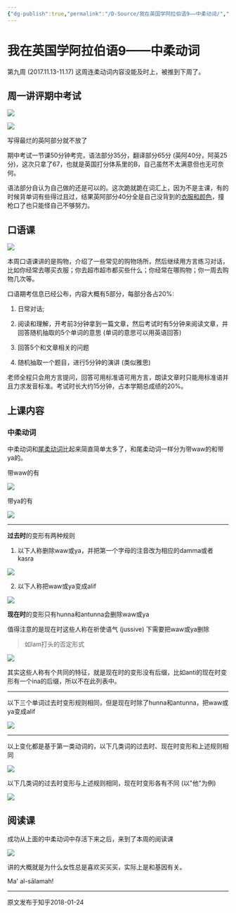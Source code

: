 ```yaml
---
{"dg-publish":true,"permalink":"/D-Source/我在英国学阿拉伯语9——中柔动词/","created":"2024-01-28T22:05:02.138+08:00","updated":"2024-01-28T22:06:16.034+08:00"}
---
```


# 我在英国学阿拉伯语9——中柔动词

第九周 (2017.11.13-11.17) 这周连柔动词内容没能及时上，被推到下周了。

  
## 周一讲评期中考试

![](https://pic3.zhimg.com/80/v2-77d7c90a199ba6dfc2aeab5b6691923a_720w.webp)

![](https://pic4.zhimg.com/80/v2-d91bee87fbcaec479ed86d77cce5b20f_720w.webp)

写得最烂的英阿部分就不放了

期中考试一节课50分钟考完，语法部分35分，翻译部分65分 (英阿40分，阿英25分)，这次只拿了67，也就是英国打分体系里的B，自己虽然不太满意但也无可奈何。

  

语法部分自认为自己做的还是可以的。这次跪就跪在词汇上，因为不是主课，有的时候背单词有些得过且过，结果英阿部分40分全是自己没背到的[衣服和颜色](https://zhuanlan.zhihu.com/p/30272487)，撞枪口了也只能怪自己不够努力。

  

## 口语课

![](https://pic2.zhimg.com/80/v2-a530029560f64c2f3e4e0b83791aba35_720w.webp)

本周口语课讲的是购物，介绍了一些常见的购物场所，然后继续用方言练习对话，比如你经常去哪买衣服；你去超市超市都买些什么；你经常在哪购物；你一周去购物几次等。

  

口语期考信息已经公布，内容大概有5部分，每部分各占20%:

1) 日常对话;

2) 阅读和理解，开考前3分钟拿到一篇文章，然后考试时有5分钟来阅读文章，并回答随机抽取的5个单词的意思 (单词的意思可以用英语回答)

3) 回答5个和文章相关的问题

4) 随机抽取一个题目，进行5分钟的演讲 (类似雅思)

老师全程只会用方言提问，回答可用标准语可用方言，朗读文章时只能用标准语并且力求发音标准。考试时长大约15分钟，占本学期总成绩的20%。

  

  

## 上课内容

### 中柔动词

中柔动词和[尾柔动词](https://zhuanlan.zhihu.com/p/30799176)比起来简直简单太多了，和尾柔动词一样分为带waw的和带ya的。

  

带waw的有

![](https://pic3.zhimg.com/80/v2-1a153df7ce973089bb0dd3878914b92a_720w.webp)

带ya的有

![](https://pic1.zhimg.com/80/v2-b12667ac471645dbc8f8aee94191409c_720w.webp)

---

**过去时**的变形有两种规则

1) 以下人称删除waw或ya，并把第一个字母的注音改为相应的damma或者kasra

![](https://pic2.zhimg.com/80/v2-6e5bad2d4288f8de28fee03c01bf89d1_720w.webp)

2) 以下人称把waw或ya变成alif

![](https://pic3.zhimg.com/80/v2-e9bfcd4eaf9dc5477b1092d383095f5e_720w.webp)

  

**现在时**的变形只有hunna和antunna会删除waw或ya

  

值得注意的是现在时这些人称在祈使语气 (jussive) 下需要把waw或ya删除

> 如lam打头的否定形式

![](https://pic3.zhimg.com/80/v2-1a641191ff06ff9bbcb6eccf6d21ca4a_720w.webp)

其实这些人称有个共同的特征，就是现在时的变形没有后缀，比如anti的现在时变形有一个ina的后缀，所以不在此列表中。

---

以下三个单词过去时变形规则相同，但是现在时除了hunna和antunna，把waw或ya变成alif

![](https://pic2.zhimg.com/80/v2-f94cbe51327583601bad70de754cbbe1_720w.webp)

---

以上变化都是基于第一类动词的，以下几类词的过去时、现在时变形和上述规则相同

![](https://pic2.zhimg.com/80/v2-0a3634cf82617649c21980c53d901269_720w.webp)

以下几类词的过去时变形与上述规则相同，现在时变形各有不同 (以"他"为例)

![](https://pic2.zhimg.com/80/v2-151b094b406ea42c078267cbc3f13cdd_720w.webp)

  

## 阅读课

成功从上面的中柔动词中存活下来之后，来到了本周的阅读课

![](https://pic1.zhimg.com/80/v2-b6fb5ba2fb500ddbc5b7deb263919a84_720w.webp)

讲的大概就是为什么女性总是喜欢买买买，实际上是和基因有关。

  

Ma' al-sālamah!

---
原文发布于知乎2018-01-24